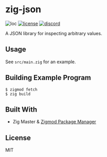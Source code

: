 # zig-json
![loc](https://sloc.xyz/github/nektro/zig-json)
[![license](https://img.shields.io/github/license/nektro/zig-json.svg)](https://github.com/nektro/zig-json/blob/master/LICENSE)
[![discord](https://img.shields.io/discord/551971034593755159.svg?logo=discord)](https://discord.gg/P6Y4zQC)

A JSON library for inspecting arbitrary values.

## Usage
See `src/main.zig` for an example.

## Building Example Program
```
$ zigmod fetch
$ zig build
```

## Built With
- Zig Master & [Zigmod Package Manager](https://github.com/nektro/zigmod)

## License
MIT
